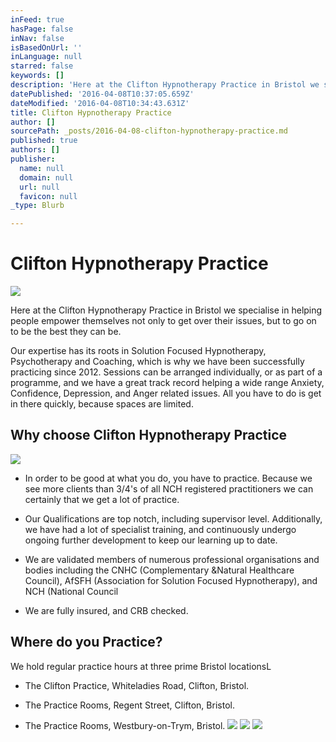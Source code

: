 ```yaml
---
inFeed: true
hasPage: false
inNav: false
isBasedOnUrl: ''
inLanguage: null
starred: false
keywords: []
description: 'Here at the Clifton Hypnotherapy Practice in Bristol we specialise in helping people empower themselves not only to get over their issues, but to go on to be the best they can be.'
datePublished: '2016-04-08T10:37:05.659Z'
dateModified: '2016-04-08T10:34:43.631Z'
title: Clifton Hypnotherapy Practice
author: []
sourcePath: _posts/2016-04-08-clifton-hypnotherapy-practice.md
published: true
authors: []
publisher:
  name: null
  domain: null
  url: null
  favicon: null
_type: Blurb

---
```

# Clifton Hypnotherapy Practice
![](https://the-grid-user-content.s3-us-west-2.amazonaws.com/dc9c5912-a463-4ee5-80ce-e0ede0e68a97.jpg)

Here at the Clifton Hypnotherapy Practice in Bristol we specialise in helping people empower themselves not only to get over their issues, but to go on to be the best they can be.

Our expertise has its roots in Solution Focused Hypnotherapy, Psychotherapy and Coaching, which is why we have been successfully practicing since 2012\.  Sessions can be arranged individually, or as part of a programme, and we have a great track record helping a wide range Anxiety, Confidence, Depression, and Anger related issues.  All you have to do is get in there quickly, because spaces are limited.

## Why choose Clifton Hypnotherapy Practice
![](https://the-grid-user-content.s3-us-west-2.amazonaws.com/8f1e234d-c73f-4db6-8c47-0bff84b983d5.jpg)

* In order to be good at what you do, you have to practice.  Because we see more clients than 3/4's of all NCH registered practitioners we can certainly that we get a lot of practice.

* Our Qualifications are top notch, including supervisor level.  Additionally, we have had a lot of specialist training, and continuously undergo ongoing further development to keep our learning up to date.

* We are validated members of numerous professional organisations and bodies including the CNHC (Complementary &Natural Healthcare Council), AfSFH (Association for Solution Focused Hypnotherapy), and NCH (National Council 

* We are fully insured, and CRB checked.

## Where do you Practice?

We hold regular practice hours at three prime Bristol locationsL

* The Clifton Practice, Whiteladies Road, Clifton, Bristol.

* The Practice Rooms, Regent Street, Clifton, Bristol.

* The Practice Rooms, Westbury-on-Trym, Bristol.
![](https://the-grid-user-content.s3-us-west-2.amazonaws.com/f9b42f73-567a-4987-93c5-729298de12b3.jpg)
![](https://the-grid-user-content.s3-us-west-2.amazonaws.com/4b1e7c56-6ee4-420e-9fcd-bd409f2cc312.jpg)
![](https://the-grid-user-content.s3-us-west-2.amazonaws.com/50ed4d46-55c8-4966-a45b-72033f6ce3fb.jpg)